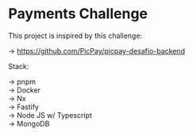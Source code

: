 # Payments Challenge

This project is inspired by this challenge:

-> https://github.com/PicPay/picpay-desafio-backend

Stack:

-> pnpm<br>
-> Docker<br>
-> Nx<br>
-> Fastify<br>
-> Node JS w/ Typescript<br>
-> MongoDB<br>